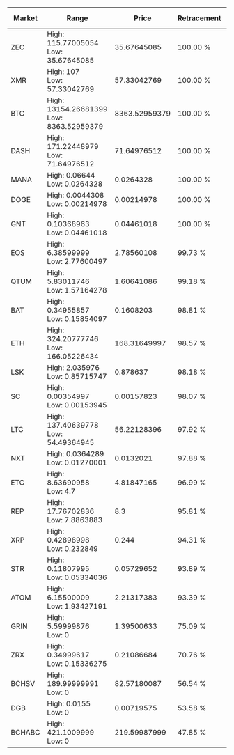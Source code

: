 | Market | Range | Price| Retracement | Doubles to 50% |
| --- | --- | --- | --- | --- |
| ZEC | High: 115.77005054<br />Low: 35.67645085 | 35.67645085 | 100.00 % | 2.12 |
| XMR | High: 107<br />Low: 57.33042769 | 57.33042769 | 100.00 % | 1.43 |
| BTC | High: 13154.26681399<br />Low: 8363.52959379 | 8363.52959379 | 100.00 % | 1.29 |
| DASH | High: 171.22448979<br />Low: 71.64976512 | 71.64976512 | 100.00 % | 1.69 |
| MANA | High: 0.06644<br />Low: 0.0264328 | 0.0264328 | 100.00 % | 1.76 |
| DOGE | High: 0.0044308<br />Low: 0.00214978 | 0.00214978 | 100.00 % | 1.53 |
| GNT | High: 0.10368963<br />Low: 0.04461018 | 0.04461018 | 100.00 % | 1.66 |
| EOS | High: 6.38599999<br />Low: 2.77600497 | 2.78560108 | 99.73 % | 1.64 |
| QTUM | High: 5.83011746<br />Low: 1.57164278 | 1.60641086 | 99.18 % | 2.30 |
| BAT | High: 0.34955857<br />Low: 0.15854097 | 0.1608203 | 98.81 % | 1.58 |
| ETH | High: 324.20777746<br />Low: 166.05226434 | 168.31649997 | 98.57 % | 1.46 |
| LSK | High: 2.035976<br />Low: 0.85715747 | 0.878637 | 98.18 % | 1.65 |
| SC | High: 0.00354997<br />Low: 0.00153945 | 0.00157823 | 98.07 % | 1.61 |
| LTC | High: 137.40639778<br />Low: 54.49364945 | 56.22128396 | 97.92 % | 1.71 |
| NXT | High: 0.0364289<br />Low: 0.01270001 | 0.0132021 | 97.88 % | 1.86 |
| ETC | High: 8.63690958<br />Low: 4.7 | 4.81847165 | 96.99 % | 1.38 |
| REP | High: 17.76702836<br />Low: 7.8863883 | 8.3 | 95.81 % | 1.55 |
| XRP | High: 0.42898998<br />Low: 0.232849 | 0.244 | 94.31 % | 1.36 |
| STR | High: 0.11807995<br />Low: 0.05334036 | 0.05729652 | 93.89 % | 1.50 |
| ATOM | High: 6.15500009<br />Low: 1.93427191 | 2.21317383 | 93.39 % | 1.83 |
| GRIN | High: 5.59999876<br />Low: 0 | 1.39500633 | 75.09 % | 2.01 |
| ZRX | High: 0.34999617<br />Low: 0.15336275 | 0.21086684 | 70.76 % | 1.19 |
| BCHSV | High: 189.99999991<br />Low: 0 | 82.57180087 | 56.54 % | 1.15 |
| DGB | High: 0.0155<br />Low: 0 | 0.00719575 | 53.58 % | 1.08 |
| BCHABC | High: 421.1009999<br />Low: 0 | 219.59987999 | 47.85 % | 0.00 |
